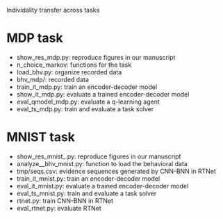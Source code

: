 Individality transfer across tasks

# MDP task
- show_res_mdp.py: reproduce figures in our manuscript
- n_choice_markov: functions for the task
- load_bhv.py: organize recorded data
- bhv_mdp/: recorded data
- train_it_mdp.py: train an encoder-decoder model
- show_it_mdp.py: evaluate a trained encoder-decoder model
- eval_qmodel_mdp.py: evaluate a q-learning agent
- eval_ts_mdp.py: train and evaluate a task solver

# MNIST task
- show_res_mnist_.py: reproduce figures in our manuscript
- analyze__bhv_mnist.py: function to load the behavioral data
- tmp/seqs.csv: evidence sequences generated by CNN-BNN in RTNet
- train_it_mnist.py: train an encoder-decoder model
- eval_it_mnist.py: evaluate a trained encoder-decoder model
- eval_ts_mnist.py: train and evaluate a task solver
- rtnet.py: train CNN-BNN in RTNet
- eval_rtnet.py: evaluate RTNet
